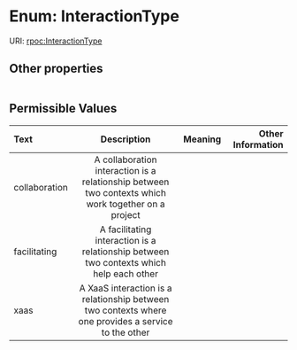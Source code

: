 
# Enum: InteractionType




URI: [rpoc:InteractionType](https://pub.tech/schema/rpoc/InteractionType)


## Other properties

|  |  |  |
| --- | --- | --- |

## Permissible Values

| Text | Description | Meaning | Other Information |
| :--- | :---: | :---: | ---: |
| collaboration | A collaboration interaction is a relationship between two contexts which work together on a project |  |  |
| facilitating | A facilitating interaction is a relationship between two contexts which help each other |  |  |
| xaas | A XaaS interaction is a relationship between two contexts where one provides a service to the other |  |  |


